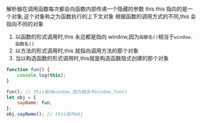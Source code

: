 解析器在调用函数每次都会向函数内部传递一个隐藏的参数 this
this 指向的是一个对象,这个对象称之为函数执行的上下文对象
根据函数的调用方式的不同,this 会指向不同的对象

1. 以函数的形式调用时,this 永远都是指向 window,因为`函数名()`相当于`window.函数名()`
2. 以方法的形式调用时,this 就指向调用方法的那个对象
3. 当以构造函数的形式调用时,this就是构造函数隐式创建的那个对象
```js
function fun() {
    console.log(this);
}

fun(); // this指向window,因为相当于window.fun()
let obj = {
    sayName: fun,
};
obj.sayName(); // this指向obj
```
